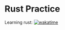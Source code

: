 # Rust Practice

Learning rust: [![wakatime](https://wakatime.com/badge/user/1d450513-0859-4fa4-a5aa-402cb3ea4b38/project/018d0242-780f-431f-8ff6-dd35f96c8200.svg)](https://wakatime.com/badge/user/1d450513-0859-4fa4-a5aa-402cb3ea4b38/project/018d0242-780f-431f-8ff6-dd35f96c8200)
